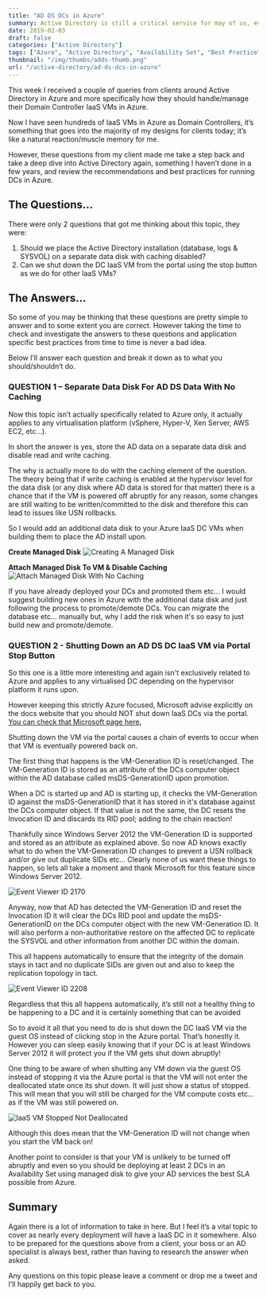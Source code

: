 ```yaml
---
title: "AD DS DCs in Azure"
summary: Active Directory is still a critical service for may of us, even in the Cloud. Have you deployed your DCs correctly?
date: 2019-02-03
draft: false
categories: ["Active Directory"]
tags: ["Azure", "Active Directory", "Availability Set", "Best Practice", "IaaS", "SLA", "Gotchas"]
thumbnail: "/img/thumbs/adds-thumb.png"
url: "/active-directory/ad-ds-dcs-in-azure"
---
```


This week I received a couple of queries from clients around Active Directory in Azure and more specifically how they should handle/manage their Domain Controller IaaS VMs in Azure.

Now I have seen hundreds of IaaS VMs in Azure as Domain Controllers, it’s something that goes into the majority of my designs for clients today; it’s like a natural reaction/muscle memory for me.

However, these questions from my client made me take a step back and take a deep dive into Active Directory again, something I haven’t done in a few years, and review the recommendations and best practices for running DCs in Azure.

## The Questions…

There were only 2 questions that got me thinking about this topic, they were:

1. Should we place the Active Directory installation (database, logs & SYSVOL) on a separate data disk with caching disabled?
2. Can we shut down the DC IaaS VM from the portal using the stop button as we do for other IaaS VMs?

## The Answers…

So some of you may be thinking that these questions are pretty simple to answer and to some extent you are correct. However taking the time to check and investigate the answers to these questions and application specific best practices from time to time is never a bad idea.

Below I’ll answer each question and break it down as to what you should/shouldn’t do.

### QUESTION 1 – Separate Data Disk For AD DS Data With No Caching

Now this topic isn’t actually specifically related to Azure only, it actually applies to any virtualisation platform (vSphere, Hyper-V, Xen Server, AWS EC2, etc…).

In short the answer is yes, store the AD data on a separate data disk and disable read and write caching.

The why is actually more to do with the caching element of the question. The theory being that if write caching is enabled at the hypervisor level for the data disk (or any disk where AD data is stored for that matter) there is a chance that if the VM is powered off abruptly for any reason, some changes are still waiting to be written/committed to the disk and therefore this can lead to issues like USN rollbacks.

So I would add an additional data disk to your Azure IaaS DC VMs when building them to place the AD install upon.

**Create Managed Disk**
![Creating A Managed Disk](/img/create-managed-disk.png)

**Attach Managed Disk To VM & Disable Caching**
![Attach Managed Disk With No Caching](/img/attach-managed-disk-no-cache.png)

If you have already deployed your DCs and promoted them etc... I would suggest building new ones in Azure with the additional data disk and just following the process to promote/demote DCs. You can migrate the database etc... manually but, why I add the risk when it's so easy to just build new and promote/demote.

### QUESTION 2 - Shutting Down an AD DS DC IaaS VM via Portal Stop Button

So this one is a little more interesting and again isn't exclusively related to Azure and applies to any virtualised DC depending on the hypervisor platform it runs upon.

However keeping this strictly Azure focused, Microsoft advise explicitly on the docs website that you should NOT shut down IaaS DCs via the portal. [You can check that Microsoft page here.](https://docs.microsoft.com/en-us/azure/architecture/reference-architectures/identity/adds-extend-domain#manageability-considerations)

Shutting down the VM via the portal causes a chain of events to occur when that VM is eventually powered back on.

The first thing that happens is the VM-Generation ID is reset/changed. The VM-Generation ID is stored as an attribute of the DCs computer object within the AD database called msDS-GenerationID upon promotion.

When a DC is started up and AD is starting up, it checks the VM-Generation ID against the msDS-GenerationID that it has stored in it's database against the DCs computer object. If that value is not the same, the DC resets the Invocation ID and discards its RID pool; adding to the chain reaction!

Thankfully since Windows Server 2012 the VM-Generation ID is supported and stored as an attribute as explained above. So now AD knows exactly what to do when the VM-Generation ID changes to prevent a USN rollback and/or give out duplicate SIDs etc... Clearly none of us want these things to happen, so lets all take a moment and thank Microsoft for this feature since Windows Server 2012.

![Event Viewer ID 2170](/img/event-id-2170.png)

Anyway, now that AD has detected the VM-Generation ID and reset the Invocation ID it will clear the DCs RID pool and update the msDS-GenerationID on the DCs computer object with the new  VM-Generation ID. It will also perform a non-authoritative restore on the affected DC to replicate the SYSVOL and other information from another DC within the domain.

This all happens automatically to ensure that the integrity of the domain stays in tact and no duplicate SIDs are given out and also to keep the replication topology in tact.

![Event Viewer ID 2208](/img/event-id-2208.png)

Regardless that this all happens automatically, it’s still not a healthy thing to be happening to a DC and it is certainly something that can be avoided

So to avoid it all that you need to do is shut down the DC IaaS VM via the guest OS instead of clicking stop in the Azure portal. That’s honestly it. However you can sleep easily knowing that if your DC is at least Windows Server 2012 it will protect you if the VM gets shut down abruptly!

One thing to be aware of when shutting any VM down via the guest OS instead of stopping it via the Azure portal is that the VM will not enter the deallocated state once its shut down. It will just show a status of stopped. This will mean that you will still be charged for the VM compute costs etc… as if the VM was still powered on.

![IaaS VM Stopped Not Deallocated](/img/vm-stopped.png)

Although this does mean that the VM-Generation ID will not change when you start the VM back on!

Another point to consider is that your VM is unlikely to be turned off abruptly and even so you should be deploying at least 2 DCs in an Availability Set using managed disk to give your AD services the best SLA possible from Azure.

## Summary

Again there is a lot of information to take in here. But I feel it’s a vital topic to cover as nearly every deployment will have a IaaS DC in it somewhere. Also to be prepared for the questions above from a client, your boss or an AD specialist is always best, rather than having to research the answer when asked.

Any questions on this topic please leave a comment or drop me a tweet and I’ll happily get back to you.